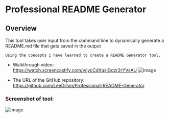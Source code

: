 # Professional README Generator

## Overview
 
This tool takes user input from the command line to dynamically generate a README.md file that gets saved in the output 

```
Using the concepts I have learned to create a README Generator tool.
```



* Walkthrough video: https://watch.screencastify.com/v/jycCdXqslGgzr2rYVsAU
![image](https://user-images.githubusercontent.com/86656625/222924801-4b6263e9-343e-47a4-852f-5bf36ee0f853.png)


* The URL of the GitHub repository: https://github.com/LeeDillon/Professional-README-Generator

### Screenshot of tool:
![image](https://user-images.githubusercontent.com/86656625/222924864-1764f2c2-899a-466f-9866-3cf49b3c3c2a.png)
